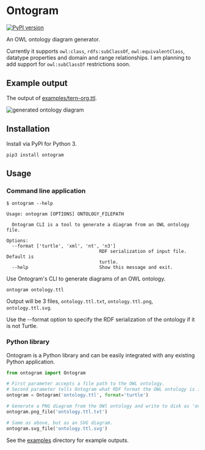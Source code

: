 # Ontogram

[![PyPI version](https://badge.fury.io/py/ontogram.svg)](https://badge.fury.io/py/ontogram)

An OWL ontology diagram generator.

Currently it supports `owl:class`, `rdfs:subClassOf`, `owl:equivalentClass`, datatype properties and domain and range relationships. I am planning to add support for `owl:subClassOf` restrictions soon. 


## Example output

The output of [examples/tern-org.ttl](examples/tern-org.ttl).

![generated ontology diagram](examples/tern-org.ttl.txt.png)


## Installation

Install via PyPI for Python 3.

```
pip3 install ontogram
```


## Usage

### Command line application

```
$ ontogram --help

Usage: ontogram [OPTIONS] ONTOLOGY_FILEPATH

  Ontogram CLI is a tool to generate a diagram from an OWL ontology file.

Options:
  --format ['turtle', 'xml', 'nt', 'n3']
                                  RDF serialization of input file. Default is
                                  turtle.
  --help                          Show this message and exit.
```

Use Ontogram's CLI to generate diagrams of an OWL ontology.
```
ontogram ontology.ttl
```

Output will be 3 files, `ontology.ttl.txt`, `ontology.ttl.png`, `ontology.ttl.svg`.

Use the --format option to specify the RDF serialization of the ontology if it is not Turtle.


### Python library

Ontogram is a Python library and can be easily integrated with any existing Python application.

```python
from ontogram import Ontogram

# First parameter accepts a file path to the OWL ontology. 
# Second parameter tells Ontogram what RDF format the OWL ontology is in.
ontogram = Ontogram('ontology.ttl', format='turtle')

# Generate a PNG diagram from the OWl ontology and write to disk as 'ontology.ttl.txt'.
ontogram.png_file('ontology.ttl.txt')

# Same as above, but as an SVG diagram. 
ontogram.svg_file('ontology.ttl.svg')
```

See the [examples](examples) directory for example outputs.
